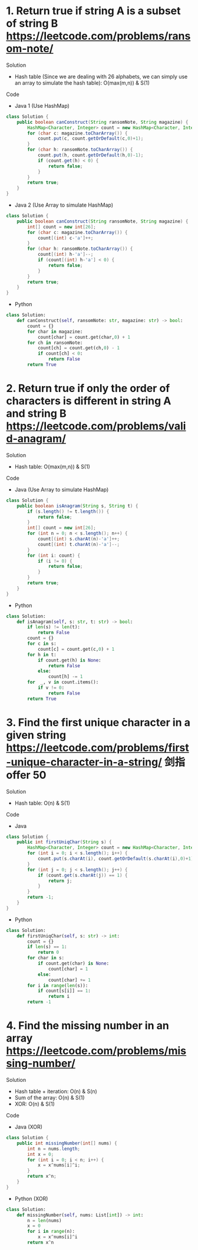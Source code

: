 # 1. Return true if string A is a subset of string B https://leetcode.com/problems/ransom-note/

Solution 

- Hash table (Since we are dealing with 26 alphabets, we can simply use an array to simulate the hash table): O(max(m,n)) & S(1) 

Code 

- Java 1 (Use HashMap)

```java
class Solution {
    public boolean canConstruct(String ransomNote, String magazine) {
        HashMap<Character, Integer> count = new HashMap<Character, Integer>();
        for (char c: magazine.toCharArray()) {
            count.put(c, count.getOrDefault(c,0)+1);
        }
        for (char h: ransomNote.toCharArray()) {
            count.put(h, count.getOrDefault(h,0)-1);
            if (count.get(h) < 0) {
                return false;
            }
        }
        return true;
    }
}
```

- Java 2 (Use Array to simulate HashMap)

```java
class Solution {
    public boolean canConstruct(String ransomNote, String magazine) {
        int[] count = new int[26];
        for (char c: magazine.toCharArray()) {
            count[(int) c-'a']++;
        }
        for (char h: ransomNote.toCharArray()) {
            count[(int) h-'a']--;
            if (count[(int) h-'a'] < 0) {
                return false;
            }
        }
        return true;
    }
}
```

- Python

```python
class Solution:
    def canConstruct(self, ransomNote: str, magazine: str) -> bool:
        count = {}
        for char in magazine:
            count[char] = count.get(char,0) + 1
        for ch in ransomNote:
            count[ch] = count.get(ch,0) - 1
            if count[ch] < 0:
                return False
        return True
```

# 2. Return true if only the order of characters is different in string A and string B https://leetcode.com/problems/valid-anagram/

Solution

- Hash table: O(max(m,n)) & S(1) 

Code

- Java (Use Array to simulate HashMap)

```java
class Solution {
    public boolean isAnagram(String s, String t) {
        if (s.length() != t.length()) {
            return false;
        }
        int[] count = new int[26];
        for (int n = 0; n < s.length(); n++) {
            count[(int) s.charAt(n)-'a']++;
            count[(int) t.charAt(n)-'a']--;
        }
        for (int i: count) {
            if (i != 0) {
                return false;
            }
        }
        return true;
    }   
}
```

- Python

```python
class Solution:
    def isAnagram(self, s: str, t: str) -> bool:
        if len(s) != len(t):
            return False
        count = {}
        for c in s:
            count[c] = count.get(c,0) + 1
        for h in t:
            if count.get(h) is None:
                return False
            else:
                count[h] -= 1
        for  _, v in count.items():
            if v != 0:
                return False
        return True
```

# 3. Find the first unique character in a given string https://leetcode.com/problems/first-unique-character-in-a-string/ 剑指offer 50

Solution 

- Hash table: O(n) & S(1)

Code

- Java

```java
class Solution {
    public int firstUniqChar(String s) {
        HashMap<Character, Integer> count = new HashMap<Character, Integer>();
        for (int i = 0; i < s.length(); i++) {
            count.put(s.charAt(i), count.getOrDefault(s.charAt(i),0)+1);
        }
        for (int j = 0; j < s.length(); j++) {
            if (count.get(s.charAt(j)) == 1) {
                return j;
            }
        }
        return -1;
    }
}
```

- Python

```python
class Solution:
    def firstUniqChar(self, s: str) -> int:
        count = {}
        if len(s) == 1:
            return 0
        for char in s:
            if count.get(char) is None:
                count[char] = 1
            else:
                count[char] += 1
        for i in range(len(s)):
            if count[s[i]] == 1:
                return i
        return -1
```

# 4. Find the missing number in an array https://leetcode.com/problems/missing-number/

Solution

- Hash table + iteration: O(n) & S(n)
- Sum of the array: O(n) & S(1)
- XOR: O(n) & S(1)

Code 

- Java (XOR)

```java
class Solution {
    public int missingNumber(int[] nums) {
        int n = nums.length;
        int x = 0;
        for (int i = 0; i < n; i++) {
            x = x^nums[i]^i;
        }
        return x^n;
    }
}
```

- Python (XOR)

```python
class Solution:
    def missingNumber(self, nums: List[int]) -> int:
        n = len(nums)
        x = 0
        for i in range(n):
            x = x^nums[i]^i
        return x^n
```